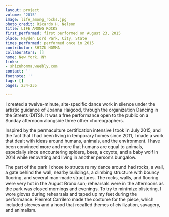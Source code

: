 ```yaml
---
layout: project
volume: '2015'
image: life_among_rocks.jpg
photo_credit: Ricardo H. Nelson
title: LIFE AMONG ROCKS
first_performed: first performed on August 23, 2015
place: Hayden Lord Park, City, State
times_performed: performed once in 2015
contributor: SHIZU HOMMA
collaborators: []
home: New York, NY
links:
- shizuhomma.weebly.com
contact: ''
footnote: ''
tags: []
pages: 234-235

---
```


I created a twelve-minute, site-specific dance work in silence under the artistic guidance of Joanna Haigood, through the organization Dancing in the Streets (DITS). It was a free performance open to the public on a Sunday afternoon alongside three other choreographers.

Inspired by the permaculture certification intensive I took in July 2015, and the fact that I had been living in temporary homes since 2011, I made a work that dealt with ideas around humans, animals, and the environment. I have been convinced more and more that humans are equal to animals, especially since encountering spiders, bees, a coyote, and a baby wolf in 2014 while renovating and living in another person’s bungalow.

The part of the park I chose to structure my dance around had rocks, a wall, a gate behind the wall, nearby buildings, a climbing structure with bouncy flooring, and several man-made structures. The rocks, walls, and flooring were very hot in the August Bronx sun; rehearsals were in the afternoons as the park was closed mornings and evenings. To try to minimize blistering, I wore gloves during rehearsals and taped up my feet during the performance. Pierreot Carrilero made the costume for the piece, which included sleeves and a hood that recalled themes of civilization, savagery, and animalism.

